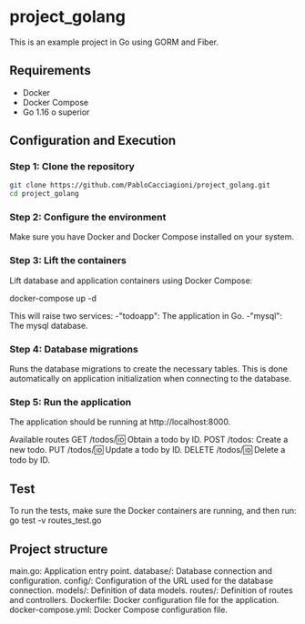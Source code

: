 # project_golang

This is an example project in Go using GORM and Fiber.

## Requirements

  - Docker
  - Docker Compose 
  - Go 1.16 o superior 

## Configuration and Execution 

### Step 1: Clone the repository

```bash
git clone https://github.com/PabloCacciagioni/project_golang.git
cd project_golang
```
### Step 2: Configure the environment 

Make sure you have Docker and Docker Compose installed on your system.

### Step 3: Lift the containers 

Lift database and application containers using Docker Compose:

docker-compose up -d

This will raise two services: 
-"todoapp": The application in Go. 
-"mysql": The mysql database.

### Step 4: Database migrations 

Runs the database migrations to create the necessary tables. This is done automatically on application initialization when connecting to the database.

### Step 5: Run the application

The application should be running at http://localhost:8000.

Available routes
GET /todos/:id: Obtain a todo by ID.
POST /todos: Create a new todo.
PUT /todos/:id: Update a todo by ID. 
DELETE /todos/:id: Delete a todo by ID.

## Test

To run the tests, make sure the Docker containers are running, and then run:
go test -v routes_test.go

## Project structure 

main.go: Application entry point.
database/: Database connection and configuration.
config/: Configuration of the URL used for the database connection.
models/: Definition of data models.
routes/: Definition of routes and controllers.
Dockerfile: Docker configuration file for the application.
docker-compose.yml: Docker Compose configuration file.

